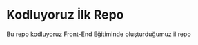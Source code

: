 # Kodluyoruz İlk Repo

Bu repo [kodluyoruz](https://kodluyoruz.org) Front-End Eğitiminde oluşturduğumuz il repo